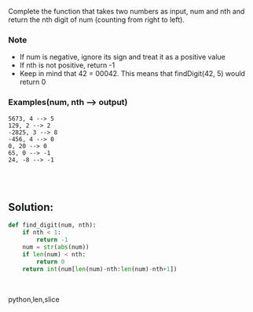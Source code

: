 Complete the function that takes two numbers as input, num and nth and return the nth digit of num (counting from right to left).

### Note

- If num is negative, ignore its sign and treat it as a positive value
- If nth is not positive, return -1
- Keep in mind that 42 = 00042. This means that findDigit(42, 5) would return 0

### Examples(num, nth --> output)

```
5673, 4 --> 5
129, 2 --> 2
-2825, 3 --> 8
-456, 4 --> 0
0, 20 --> 0
65, 0 --> -1
24, -8 --> -1
```


<br><br>

## Solution:
```py
def find_digit(num, nth):
    if nth < 1:
        return -1
    num = str(abs(num))
    if len(num) < nth:
        return 0
    return int(num[len(num)-nth:len(num)-nth+1])
```

<br>


<tag>python,len,slice<tag>